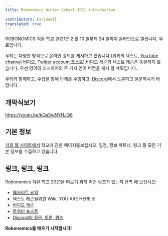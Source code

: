 ```yaml
---
title: Robonomics Winter School 2021 introduction
 
contributors: [arinaml]
translated: true
---
```


ROBONOMICS 겨울 학교 2021은 2 월 10 일부터 24 일까지 온라인으로 열립니다. 무료입니다.

우리는 다양한 방식으로 온라인 강의를 게시하고 있습니다 (위키의 텍스트, [YouTube channel](https://www.youtube.com/channel/UCrSiho1uB-1n6F8cZpCLhjQ) 비디오, [Twitter account](https://twitter.com/AIRA_Robonomics) 포스트).비디오 레슨과 텍스트 레슨은 동일하지 않습니다. 우선 영어와 러시아어의 두 가지 언어 버전을 게시 할 계획입니다.

우리와 함께하고, 수업을 통해 단계를 수행하고, [Discord](https://discord.gg/5UWNGNaAUf)에서 토론하고 질문하시기 바랍니다.

## 개막식보기

https://youtu.be/kQaSwNYHJQ8

## 기본 정보

[저희 웹 사이트에서](https://robonomics.network/blog/winter-robonomics-school/) 학교에 관한 페이지를보십시오. 일정, 정보 파트너, 링크 등 모든 기본 정보를 수집하고 있습니다.

## 링크, 링크, 링크

Robonomics 겨울 학교 2021을 따르기 위해 어떤 링크가 있는지 반복 해 보십시오:

- [웹사이트 요약](https://robonomics.network/blog/winter-robonomics-school/)
- 텍스트 레슨을위한 Wiki, YOU ARE HERE 🤓
- [비디오 레슨](https://www.youtube.com/channel/UCrSiho1uB-1n6F8cZpCLhjQ)
- [트위터 포스트](https://twitter.com/AIRA_Robonomics)
- [Discord의 질문, 토론, 퀴즈](https://discord.gg/5UWNGNaAUf)

**Robonomics를 배우기 시작합시다!**